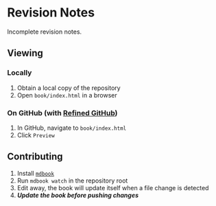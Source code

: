 # Revision Notes

Incomplete revision notes.

## Viewing

### Locally

1. Obtain a local copy of the repository
1. Open `book/index.html` in a browser

### On GitHub (with [Refined GitHub](https://github.com/sindresorhus/refined-github))

1. In GitHub, navigate to `book/index.html`
1. Click `Preview`

## Contributing

1. Install [`mdbook`](https://github.com/rust-lang/mdBook)
1. Run `mdbook watch` in the repository root
1. Edit away, the book will update itself when a file change is detected
1. **_Update the book before pushing changes_**

